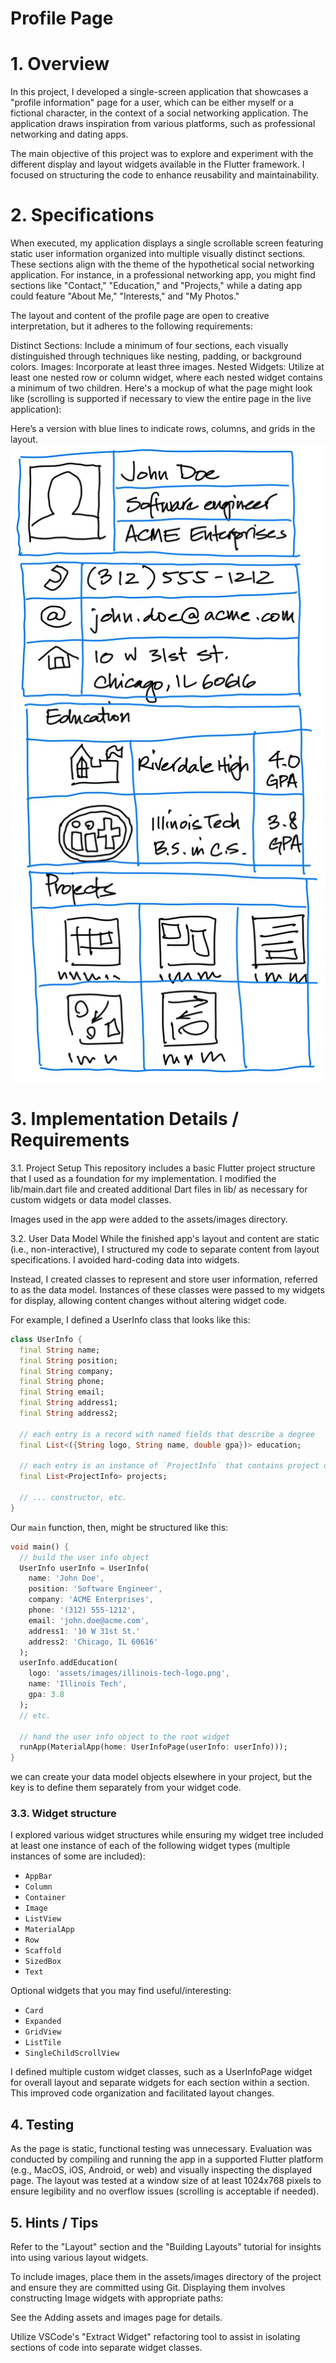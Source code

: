 # Profile Page

# 1. Overview
In this project, I developed a single-screen application that showcases a "profile information" page for a user, which can be either myself or a fictional character, in the context of a social networking application. The application draws inspiration from various platforms, such as professional networking and dating apps.

The main objective of this project was to explore and experiment with the different display and layout widgets available in the Flutter framework. I focused on structuring the code to enhance reusability and maintainability.

# 2. Specifications
When executed, my application displays a single scrollable screen featuring static user information organized into multiple visually distinct sections. These sections align with the theme of the hypothetical social networking application. For instance, in a professional networking app, you might find sections like "Contact," "Education," and "Projects," while a dating app could feature "About Me," "Interests," and "My Photos."

The layout and content of the profile page are open to creative interpretation, but it adheres to the following requirements:

Distinct Sections: Include a minimum of four sections, each visually distinguished through techniques like nesting, padding, or background colors.
Images: Incorporate at least three images.
Nested Widgets: Utilize at least one nested row or column widget, where each nested widget contains a minimum of two children.
Here's a mockup of what the page might look like (scrolling is supported if necessary to view the entire page in the live application):



Here’s a version with blue lines to indicate rows, columns, and grids in the layout.
![Example profile page with layout](assets/images/mp1-mockup-layout.jpg)



# 3. Implementation Details / Requirements
3.1. Project Setup
This repository includes a basic Flutter project structure that I used as a foundation for my implementation. I modified the lib/main.dart file and created additional Dart files in lib/ as necessary for custom widgets or data model classes.

Images used in the app were added to the assets/images directory.

3.2. User Data Model
While the finished app's layout and content are static (i.e., non-interactive), I structured my code to separate content from layout specifications. I avoided hard-coding data into widgets.

Instead, I created classes to represent and store user information, referred to as the data model. Instances of these classes were passed to my widgets for display, allowing content changes without altering widget code.

For example, I defined a UserInfo class that looks like this:


```dart
class UserInfo {
  final String name;
  final String position;
  final String company;
  final String phone;
  final String email;
  final String address1;
  final String address2;

  // each entry is a record with named fields that describe a degree
  final List<({String logo, String name, double gpa})> education;

  // each entry is an instance of `ProjectInfo` that contains project details
  final List<ProjectInfo> projects;
  
  // ... constructor, etc.
}
```

Our `main` function, then, might be structured like this:

```dart
void main() {
  // build the user info object
  UserInfo userInfo = UserInfo(
    name: 'John Doe',
    position: 'Software Engineer',
    company: 'ACME Enterprises',
    phone: '(312) 555-1212',
    email: 'john.doe@acme.com',
    address1: '10 W 31st St.'
    address2: 'Chicago, IL 60616'
  );
  userInfo.addEducation(
    logo: 'assets/images/illinois-tech-logo.png',
    name: 'Illinois Tech',
    gpa: 3.8
  );
  // etc.

  // hand the user info object to the root widget
  runApp(MaterialApp(home: UserInfoPage(userInfo: userInfo)));
}
```

we can create your data model objects elsewhere in your project, but the key is to define them separately from your widget code.

### 3.3. Widget structure

I explored various widget structures while ensuring my widget tree included at least one instance of each of the following widget types (multiple instances of some are included):

- `AppBar`
- `Column`
- `Container`
- `Image`
- `ListView`
- `MaterialApp`
- `Row`
- `Scaffold`
- `SizedBox`
- `Text`

Optional widgets that you may find useful/interesting:

- `Card`
- `Expanded`
- `GridView`
- `ListTile`
- `SingleChildScrollView`

I defined multiple custom widget classes, such as a UserInfoPage widget for overall layout and separate widgets for each section within a section. This improved code organization and facilitated layout changes.

## 4. Testing

As the page is static, functional testing was unnecessary. Evaluation was conducted by compiling and running the app in a supported Flutter platform (e.g., MacOS, iOS, Android, or web) and visually inspecting the displayed page. The layout was tested at a window size of at least 1024x768 pixels to ensure legibility and no overflow issues (scrolling is acceptable if needed).


## 5. Hints / Tips

Refer to the "Layout" section and the "Building Layouts" tutorial for insights into using various layout widgets.

To include images, place them in the assets/images directory of the project and ensure they are committed using Git. Displaying them involves constructing Image widgets with appropriate paths:

See the Adding assets and images page for details.

Utilize VSCode's "Extract Widget" refactoring tool to assist in isolating sections of code into separate widget classes.
